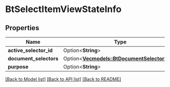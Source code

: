 # BtSelectItemViewStateInfo

## Properties

Name | Type | Description | Notes
------------ | ------------- | ------------- | -------------
**active_selector_id** | Option<**String**> |  | [optional]
**document_selectors** | Option<[**Vec<models::BtDocumentSelectorInfo>**](BTDocumentSelectorInfo.md)> |  | [optional]
**purpose** | Option<**String**> |  | [optional]

[[Back to Model list]](../README.md#documentation-for-models) [[Back to API list]](../README.md#documentation-for-api-endpoints) [[Back to README]](../README.md)


